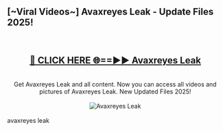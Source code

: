 <h2>[~Viral Videos~] Avaxreyes Leak - Update Files 2025!</h2>
<br>
<div align="center">
<h2><a href="https://betterlinks.top/A2PfLJ" rel="nofollow">🔴 CLICK HERE 🌐==►► Avaxreyes Leak</a></h2>
<br>
Get Avaxreyes Leak and all content. Now you can access all videos and pictures of Avaxreyes Leak. New Updated Files 2025!
<br>
<br>
<a href="https://betterlinks.top/A2PfLJ" rel="nofollow" data-target="animated-image.originalLink"><img src="https://i.ibb.co.com/WyWwxjT/player-gif2.gif" alt="Avaxreyes Leak" style="max-width: 100%; display: inline-block;" data-target="animated-image.originalImage"></a>
</div>
<br>
avaxreyes leak